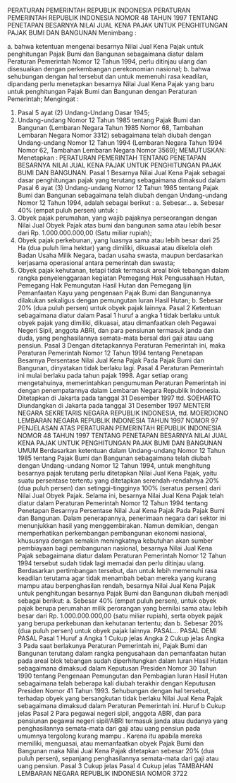  PERATURAN PEMERINTAH REPUBLIK INDONESIA PERATURAN PEMERINTAH REPUBLIK INDONESIA NOMOR 48 TAHUN 1997 TENTANG PENETAPAN BESARNYA NILAI JUAL KENA PAJAK UNTUK PENGHITUNGAN PAJAK BUMI DAN BANGUNAN
Menimbang :

a. bahwa ketentuan mengenai besarnya Nilai Jual Kena Pajak untuk penghitungan Pajak Bumi dan Bangunan sebagaimana diatur dalam Peraturan Pemerintah Nomor 12 Tahun 1994, perlu ditinjau ulang dan disesuaikan dengan perkembangan perekonomian nasional;
b. bahwa sehubungan dengan hal tersebut dan untuk memenuhi rasa keadilan, dipandang perlu menetapkan besarnya Nilai Jual Kena Pajak yang baru untuk penghitungan Pajak Bumi dan Bangunan dengan Peraturan Pemerintah;
Mengingat :

1. Pasal 5 ayat (2) Undang-Undang Dasar 1945;
2. Undang-undang Nomor 12 Tahun 1985 tentang Pajak Bumi dan Bangunan (Lembaran Negara Tahun 1985 Nomor 68, Tambahan Lembaran Negara Nomor 3312) sebagaimana telah diubah dengan Undang-undang Nomor 12 Tahun 1994 (Lembaran Negara Tahun 1994 Nomor 62, Tambahan Lembaran Negara Nomor 3569);
MEMUTUSKAN:
 Menetapkan : PERATURAN PEMERINTAH TENTANG PENETAPAN BESARNYA NILAI JUAL KENA PAJAK UNTUK PENGHITUNGAN PAJAK BUMI DAN BANGUNAN.
Pasal 1
Besarnya Nilai Jual Kena Pajak sebagai dasar penghitungan pajak yang terutang sebagaimana dimaksud dalam Pasal 6 ayat (3) Undang-undang Nomor 12 Tahun 1985 tentang Pajak Bumi dan Bangunan sebagaimana telah diubah dengan Undang-undang Nomor 12 Tahun 1994, adalah sebagai berikut :
a. Sebesar… a. Sebesar 40% (empat puluh persen) untuk :
1. Obyek pajak perumahan, yang wajib pajaknya perseorangan dengan Nilai Jual Obyek Pajak atas bumi dan bangunan sama atau lebih besar dari Rp. 1.000.000.000,00 (Satu miliar rupiah);
2. Obyek pajak perkebunan, yang luasnya sama atau lebih besar dari 25 Ha (dua puluh lima hektar) yang dimiliki, dikuasai atau dikelola oleh Badan Usaha Milik Negara, badan usaha swasta, maupun berdasarkan kerjasama operasional antara pemerintah dan swasta;
3. Obyek pajak kehutanan, tetapi tidak termasuk areal blok tebangan dalam rangka penyelenggaraan kegiatan Pemegang Hak Pengusahaan Hutan, Pemegang Hak Pemungutan Hasil Hutan dan Pemegang Ijin Pemanfaatan Kayu yang pengenaan Pajak Bumi dan Bangunannya dilakukan sekaligus dengan pemungutan Iuran Hasil Hutan;
b. Sebesar 20% (dua puluh persen) untuk obyek pajak lainnya.
Pasal 2
Ketentuan sebagaimana diatur dalam Pasal 1 huruf a angka 1 tidak berlaku untuk obyek pajak yang dimiliki, dikuasai, atau dimanfaatkan oleh Pegawai Negeri Sipil, anggota ABRI, dan para pensiunan termasuk janda dan duda, yang penghasilannya semata-mata bersal dari gaji atau uang pensiun.
Pasal 3
Dengan ditetapkannya Peraturan Pemerintah ini, maka Peraturan Pemerintah Nomor 12 Tahun 1994 tentang Penetapan Besarnya Persentase Nilai Jual Kena Pajak Pada Pajak Bumi dan Bangunan, dinyatakan tidak berlaku lagi.
Pasal 4
Peraturan Pemerintah ini mulai berlaku pada tahun pajak 1998.
Agar setiap orang mengetahuinya, memerintahkan pengumuman Peraturan Pemerintah ini dengan penempatannya dalam Lembaran Negara Republik Indonesia. Ditetapkan di Jakarta pada tanggal 31 Desember 1997 ttd. SOEHARTO Diundangkan di Jakarta pada tanggal 31 Desember 1997 MENTERI NEGARA SEKRETARIS NEGARA REPUBLIK INDONESIA, ttd. MOERDIONO LEMBARAN NEGARA REPUBLIK INDONESIA TAHUN 1997 NOMOR 97 PENJELASAN ATAS PERATURAN PEMERINTAH REPUBLIK INDONESIA NOMOR 48 TAHUN 1997 TENTANG PENETAPAN BESARNYA NILAI JUAL KENA PAJAK UNTUK PENGHITUNGAN PAJAK BUMI DAN BANGUNAN UMUM Berdasarkan ketentuan dalam Undang-undang Nomor 12 Tahun 1985 tentang Pajak Bumi dan Bangunan sebagaimana telah diubah dengan Undang-undang Nomor 12 Tahun 1994, untuk menghitung besarnya pajak terutang perlu ditetapkan Nilai Jual Kena Pajak, yaitu suatu persentase tertentu yang ditetapkan serendah-rendahnya 20% (dua puluh persen) dan setinggi-tingginya 100% (seratus persen) dari Nilai Jual Obyek Pajak. Selama ini, besarnya Nilai Jual Kena Pajak telah diatur dalam Peraturan Pemerintah Nomor 12 Tahun 1994 tentang Penetapan Besarnya Persentase Nilai Jual Kena Pajak Pada Pajak Bumi dan Bangunan. Dalam penerapannya, penerimaan negara dari sektor ini menunjukkan hasil yang menggembirakan. Namun demikian, dengan memperhatikan perkembangan pembangunan ekonomi nasional, khususnya dengan semakin meningkatnya kebutuhan akan sumber pembiayaan bagi pembangunan nasional, besarnya Nilai Jual Kena Pajak sebagaimana diatur dalam Peraturan Pemerintah Nomor 12 Tahun 1994 tersebut sudah tidak lagi memadai dan perlu ditinjau ulang. Berdasarkan pertimbangan tersebut, dan untuk lebih memenuhi rasa keadilan terutama agar tidak menambah beban mereka yang kurang mampu atau berpenghasilan rendah, besarnya Nilai Jual Kena Pajak untuk penghitungan besarnya Pajak Bumi dan Bangunan diubah menjadi sebagai berikut:
a. Sebesar 40% (empat puluh persen), untuk obyek pajak berupa perumahan milik perorangan yang bernilai sama atau lebih besar dari Rp. 1.000.000.000,00 (satu miliar rupiah), serta obyek pajak yang berupa perkebunan dan kehutanan tertentu; dan
b. Sebesar 20% (dua puluh persen) untuk obyek pajak lainnya. PASAL… PASAL DEMI PASAL
Pasal 1
Huruf a Angka 1 Cukup jelas Angka 2 Cukup jelas Angka 3 Pada saat berlakunya Peraturan Pemerintah ini, Pajak Bumi dan Bangunan terutang dalam rangka pengusahaan dan pemanfaatan hutan pada areal blok tebangan sudah diperhitungkan dalam Iuran Hasil Hutan sebagaimana dimaksud dalam Keputusan Presiden Nomor 30 Tahun 1990 tentang Pengenaan Pemungutan dan Pembagian Iuran Hasil Hutan sebagaimana telah beberapa kali diubah terakhir dengan Keputusan Presiden Nomor 41 Tahun 1993. Sehubungan dengan hal tersebut, terhadap obyek yang bersangkutan tidak berlaku Nilai Jual Kena Pajak sebagaimana dimaksud dalam Peraturan Pemerintah ini. Huruf b Cukup jelas
Pasal 2
Para pegawai negeri sipil, anggota ABRI, dan para pensiunan pegawai negeri sipil/ABRI termasuk janda atau dudanya yang penghasilannya semata-mata dari gaji atau uang pensiun pada umumnya tergolong kurang mampu . Karena itu apabila mereka memiliki, menguasai, atau memanfaatkan obyek Pajak Bumi dan Bangunan maka Nilai Jual Kena Pajak ditetapkan sebesar 20% (dua puluh persen), sepanjang penghasilannya semata-mata dari gaji atau uang pensiun.
Pasal 3
Cukup jelas
Pasal 4
Cukup jelas TAMBAHAN LEMBARAN NEGARA REPUBLIK INDONESIA NOMOR 3722